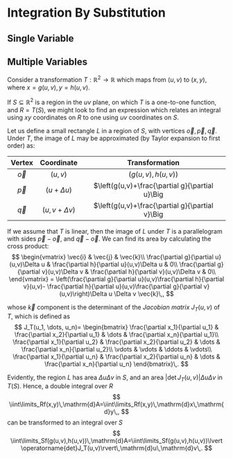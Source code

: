 Integration By Substitution
===========================

Single Variable
---------------


Multiple Variables
------------------
Consider a transformation $T:\mathbb{R}^2\rightarrow\mathbb{R}$ which maps from $(u,v)$ to $(x,y)$, where $x=g(u,v),y=h(u,v)$. 

If $S\subseteq \mathbb{R}^2$ is a region in the $uv$ plane, on which $T$ is a one-to-one function, and $R=T(S)$, we might look to find an expression which relates an integral using $xy$ coordinates on $R$ to one using $uv$ coordinates on $S$.

Let us define a small rectangle $L$ in a region of $S$, with vertices $\vec{o},\vec{p},\vec{q}$. Under $T$, the image of $L$ may be approximated (by Taylor expansion to first order) as:

|   Vertex  	|    Coordinate    	|                                                                  Transformation                                                                 	|
|:---------:	|:----------------:	|:-----------------------------------------------------------------------------------------------------------------------------------------------:	|
| $\vec{o}$ 	|      $(u,v)$     	|                                                            $\big(g(u,v),h(u,v)\big)$                                                            	|
| $\vec{p}$ 	|  $(u+\Delta u)$  	|          $\left(g(u,v)+\frac{\partial g}{\partial u}\Big|_{u,v}\Delta u,h(u,v)+\frac{\partial h}{\partial u}\Big|_{u,v}\Delta u\right)$         	|
| $\vec{q}$ 	| $(u,v+\Delta v)$ 	| $\left(g(u,v)+\frac{\partial g}{\partial v}\Big|_{u,v}\Delta v,h(u,v)+\frac{\partial h}{\partial v}\Big|_{u,v}\Delta v\right)$ 	                |

If we assume that $T$ is linear, then the image of $L$ under $T$ is a parallelogram with sides $\vec{p}-\vec{o}$, and $\vec{q}-\vec{o}$. We can find its area by calculating the cross product:
$$
\begin{vmatrix}
\vec{i} & \vec{j} & \vec{k}\\
\frac{\partial g}{\partial u}(u,v)\Delta u & \frac{\partial h}{\partial u}(u,v)\Delta u & 0\\
\frac{\partial g}{\partial v}(u,v)\Delta v & \frac{\partial h}{\partial v}(u,v)\Delta v & 0\\
\end{vmatrix} = 
\left(\frac{\partial g}{\partial u}(u,v)\frac{\partial h}{\partial v}(u,v)- \frac{\partial h}{\partial u}(u,v)\frac{\partial g}{\partial v}(u,v)\right)\Delta u \Delta v \vec{k}\,,
$$

whose $\vec{k}$ component is the determinant of the _Jacobian matrix_ $J_T(u,v)$ of $T$, which is defined as
$$
J_T(u_1, \dots, u_n)=
\begin{bmatrix}
    \frac{\partial x_1}{\partial u_1} & \frac{\partial x_2}{\partial u_1} & \dots & \frac{\partial x_n}{\partial u_1}\\
    \frac{\partial x_1}{\partial u_2} & \frac{\partial x_2}{\partial u_2} & \dots & \frac{\partial x_n}{\partial u_2}\\
    \vdots & \vdots & \ddots & \vdots\\
\frac{\partial x_1}{\partial u_n} & \frac{\partial x_2}{\partial u_n} & \dots & \frac{\partial x_n}{\partial u_n}
\end{bmatrix}\,.
$$

Evidently, the region $L$ has area $\Delta u \Delta v$ in $S$, and an area $\lvert \operatorname{det}J_T(u,v)\rvert \Delta u\Delta v$ in $T(S)$.
Hence, a double integral over $R$
$$
\iint\limits_Rf(x,y)\,\mathrm{d}A=\iint\limits_Rf(x,y)\,\mathrm{d}x\,\mathrm{d}y\,,
$$
can be transformed to an integral over $S$
$$
\iint\limits_Sf(g(u,v),h(u,v))\,\mathrm{d}A=\iint\limits_Sf(g(u,v),h(u,v))\lvert \operatorname{det}J_T(u,v)\rvert\,\mathrm{d}u\,\mathrm{d}v\,.
$$